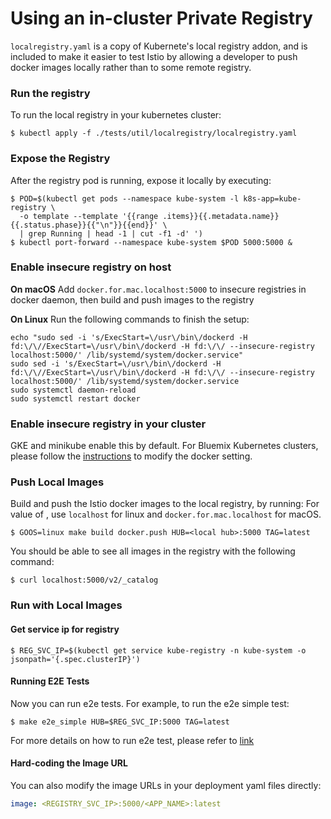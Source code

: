 # Using an in-cluster Private Registry

`localregistry.yaml` is a copy of Kubernete's local registry addon, and is included to make it easier to test
Istio by allowing a developer to push docker images locally rather than to some remote registry.

### Run the registry
To run the local registry in your kubernetes cluster:

```shell
$ kubectl apply -f ./tests/util/localregistry/localregistry.yaml
```

### Expose the Registry

After the registry pod is running, expose it locally by executing:

```shell
$ POD=$(kubectl get pods --namespace kube-system -l k8s-app=kube-registry \
  -o template --template '{{range .items}}{{.metadata.name}} {{.status.phase}}{{"\n"}}{{end}}' \
  | grep Running | head -1 | cut -f1 -d' ')
$ kubectl port-forward --namespace kube-system $POD 5000:5000 &
```

### Enable insecure registry on host
**On macOS**
Add `docker.for.mac.localhost:5000` to insecure registries in docker daemon, then build and push images to the registry

**On Linux**
Run the following commands to finish the setup:
```shell
echo "sudo sed -i 's/ExecStart=\/usr\/bin\/dockerd -H fd:\/\//ExecStart=\/usr\/bin\/dockerd -H fd:\/\/ --insecure-registry localhost:5000/' /lib/systemd/system/docker.service"
sudo sed -i 's/ExecStart=\/usr\/bin\/dockerd -H fd:\/\//ExecStart=\/usr\/bin\/dockerd -H fd:\/\/ --insecure-registry localhost:5000/' /lib/systemd/system/docker.service
sudo systemctl daemon-reload
sudo systemctl restart docker
```

### Enable insecure registry in your cluster
GKE and minikube enable this by default.
For Bluemix Kubernetes clusters, please follow the [instructions](setup_bluemix.md) to modify the docker setting. 

### Push Local Images

Build and push the Istio docker images to the local registry, by running:
For value of <local hub>, use `localhost` for linux and `docker.for.mac.localhost` for macOS.

```shell
$ GOOS=linux make build docker.push HUB=<local hub>:5000 TAG=latest
```

You should be able to see all images in the registry with the following command:
```shell
$ curl localhost:5000/v2/_catalog
```

### Run with Local Images

#### Get service ip for registry
```shell
$ REG_SVC_IP=$(kubectl get service kube-registry -n kube-system -o jsonpath='{.spec.clusterIP}')
```

#### Running E2E Tests
Now you can run e2e tests. For example, to run the e2e simple test:
```shell
$ make e2e_simple HUB=$REG_SVC_IP:5000 TAG=latest
```

For more details on how to run e2e test, please refer to [link](../../README.md)

#### Hard-coding the Image URL

You can also modify the image URLs in your deployment yaml files directly:

```yaml
image: <REGISTRY_SVC_IP>:5000/<APP_NAME>:latest
```


